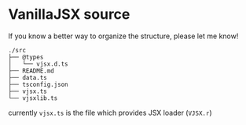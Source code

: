 # VanillaJSX source

If you know a better way to organize the structure, please let me know!

```
./src
├── @types
│   └── vjsx.d.ts
├── README.md
├── data.ts
├── tsconfig.json
├── vjsx.ts
└── vjsxlib.ts
```
currently `vjsx.ts` is the file which provides JSX loader (`VJSX.r`)